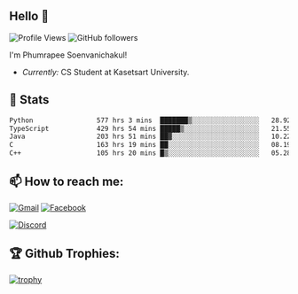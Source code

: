 
<h2>Hello 👋</h2> 

![Profile Views](https://komarev.com/ghpvc/?username=Homiez09&label=Profile%20views&color=0e75b6&style=flat)
![GitHub followers](https://img.shields.io/github/followers/HomieZ09.svg?style=social&label=Follow)


I'm Phumrapee Soenvanichakul!

- <i>Currently:</i> CS Student at Kasetsart University.

<h2>👀 Stats</h2>

<!--START_SECTION:waka-->

```txt
Python                577 hrs 3 mins  ███████▒░░░░░░░░░░░░░░░░░   28.92 %
TypeScript            429 hrs 54 mins █████▒░░░░░░░░░░░░░░░░░░░   21.55 %
Java                  203 hrs 51 mins ██▓░░░░░░░░░░░░░░░░░░░░░░   10.22 %
C                     163 hrs 19 mins ██░░░░░░░░░░░░░░░░░░░░░░░   08.19 %
C++                   105 hrs 20 mins █▒░░░░░░░░░░░░░░░░░░░░░░░   05.28 %
```

<!--END_SECTION:waka-->

<h2>📫 How to reach me:</h2>

<a href="mailto:phumrapeesoen1@gmail.com">![Gmail](https://img.shields.io/badge/Gmail-D14836?style=for-the-badge&logo=gmail&logoColor=white)</a> 
<a href="https://web.facebook.com/phumrapee.soenvanichakul.3/">![Facebook](https://img.shields.io/badge/Facebook-4267B2?style=for-the-badge&logo=facebook&logoColor=white)</a>

<a href="https://discord.gg/EWnAEUtFVm">![Discord](https://discord.c99.nl/widget/theme-1/297740667784921089.png)</a> 

<h2>🏆 Github Trophies:</h2>

[![trophy](https://github-profile-trophy.vercel.app/?username=Homiez09&theme=discord&row=1)](https://github.com/ryo-ma/github-profile-trophy)
